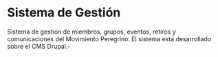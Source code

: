 Sistema de Gestión
==================

Sistema de gestión de miembros, grupos, eventos, retiros y comunicaciones del Movimiento Peregrino. El sistema está desarrollado sobre el CMS Drupal.-
